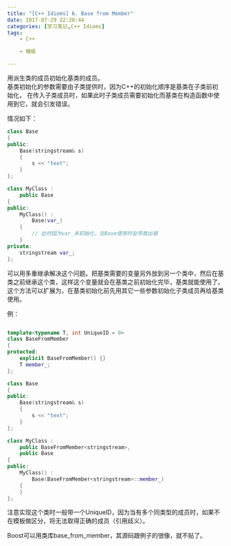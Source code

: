 ```yaml
---
title: "[C++ Idioms] 6. Base from Member"
date: 2017-07-29 22:28:44
categories: [学习笔记,C++ Idioms]
tags:
    - C++

    - 模板

---
```

用派生类的成员初始化基类的成员。<!--more-->  
基类初始化的参数需要由子类提供时，因为C++的初始化顺序是基类在子类前初始化， 在传入子类成员时，如果此时子类成员需要初始化而基类在构造函数中使用到它，就会引发错误。  

情况如下：
```cpp
class Base
{
public:
	Base(stringstream& s)
	{
		s << "text";
	}
};

class MyClass :
	public Base
{
public:
	MyClass() :
		Base(var_)
	{
		// 此时因为var_未初始化，在Base使用时会导致出错
	}
private:
	stringstream var_;
};

```
  
可以用多重继承解决这个问题。把基类需要的变量另外放到另一个类中，然后在基类之前继承这个类，这样这个变量就会在基类之前初始化完毕，基类就能使用了。   
这个方法可以扩展为，在基类初始化前先用其它一些参数初始化子类成员再给基类使用。  

例：
```cpp

template<typename T, int UniqueID = 0>
class BaseFromMember
{
protected:
	explicit BaseFromMember() {}
	T member_;
};

class Base
{
public:
	Base(stringstream& s)
	{
		s << "text";
	}
};

class MyClass :
	public BaseFromMember<stringstream>,
	public Base
{
public:
	MyClass() :
		Base(BaseFromMember<stringstream>::member_)
	{
	}
};
```
注意实现这个类时一般带一个UniqueID，因为当有多个同类型的成员时，如果不在模板做区分，将无法取得正确的成员（引用歧义）。  

Boost可以用类库base_from_member，其源码跟例子的很像，就不贴了。

